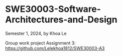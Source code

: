 # SWE30003-Software-Architectures-and-Design
Semester 1, 2024, by Khoa Le

Group work project Assignment 3:
https://github.com/Lelekhoa1812/SWE30003-A3
